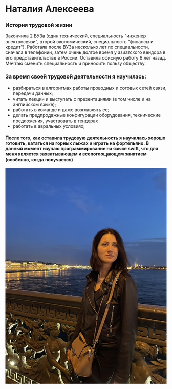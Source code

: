 # Наталия Алексеева
### История трудовой жизни

Закончила 2 ВУЗа (один технический, специальность "инженер электросвязи", второй экономический, специальность "финансы и кредит"). Работала после ВУЗа несколько лет по специальности, сначала в телефонии, затем очень долгое время у азиатского вендора в его представительстве в России. Оставила офисную работу 6 лет назад. Мечтаю сменить специальность и приносить пользу обществу.
### За время своей трудовой деятельности я научилась:

* разбираться в алгоритмах работы проводных и сотовых сетей связи, передачи данных;
* читать лекции и выступать с презентациями (в том числе и на английском языке);
* работать в команде и даже возглавлять ее;
* делать предпродажные конфигурации оборудования, технические предложения, участвовать в тендерах
* работать в авральных условиях;
#### После того, как оставила трудовую деятельность я научилась хорошо готовить, кататься на горных лыжах и играть на фортепьяно. В данный момент изучаю программирование на языке swift, что для меня является захватывающем и всепоглощающем занятием (особенно, когда получается)
![Hello](img/my_photo.jpeg "Привет!")


